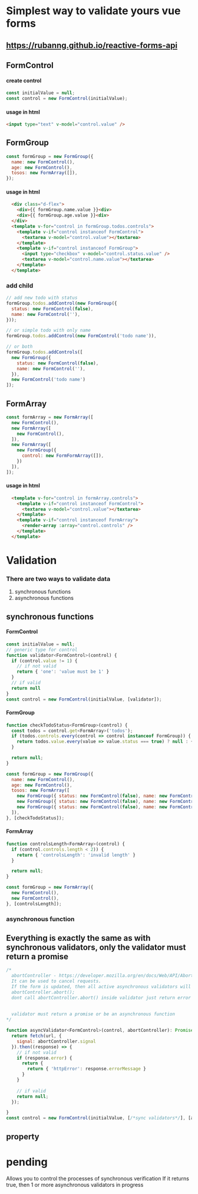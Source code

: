 # Simplest way to validate yours  vue forms

## https://rubanng.github.io/reactive-forms-api

## FormControl

#### create control
```js
const initialValue = null;
const control = new FormControl(initialValue);
```
#### usage in html
```html
<input type="text" v-model="control.value" />
```


## FormGroup
```js
const formGroup = new FormGroup({
  name: new FormControl(),
  age: new FormControl(),
  tosos: new FormArray([]),
});
```
#### usage in html
```html
  <div class="d-flex">
    <div>{{ formGroup.name.value }}<div>
    <div>{{ formGroup.age.value }}<div>
  </div>
  <template v-for="control in formGroup.todos.controls">
    <template v-if="control instanceof FormControl">
      <textarea v-model="control.value"></textarea>
    </template>
    <template v-if="control instanceof FormGroup">
      <input type="checkbox" v-model="control.status.value" />
      <textarea v-model="control.name.value"></textarea>
    </template>
  </template>
```

### add child

```js
// add new todo with status
formGroup.todos.addControl(new FormGroup({
  status: new FormControl(false),
  name: new FormControl(''),
}));

// or simple todo with only name
formGroup.todos.addControl(new FormControl('todo name')),

// or both
formGroup.todos.addControls([
  new FormGroup({
    status: new FormControl(false),
    name: new FormControl(''),
  }),
  new FormControl('todo name')
]);
```

## FormArray
```js
const formArray = new FormArray([
  new FormControl(),
  new FormArray([
    new FormControl(),
  ]),
  new FormArray([
    new FormGroup({
      control: new FormFormArray([]),
    }) 
  ]),
]);
```

#### usage in html
```html
  <template v-for="control in formArray.controls">
    <template v-if="control instanceof FormControl">
      <textarea v-model="control.value"></textarea>
    </template>
    <template v-if="control instanceof FormArray">
      <render-array :array="control.controls" />
    </template>
  </template>
```


# Validation

### There are two ways to validate data
1. synchronous functions
2. asynchronous functions

## synchronous functions

#### FormControl

```js
const initialValue = null;
// generic type for control
function validator<FormControl>(control) {
  if (control.value != 1) {
    // if not valid
    return { 'one': 'value must be 1' }
  }
  // if valid
  return null
}
const control = new FormControl(initialValue, [validator]);
```


#### FormGroup

```js
function checkTodoStatus<FormGroup>(control) {
  const todos = control.get<FormArray>('todos');
  if (todos.controls.every(control => control instanceof FormGroup)) {
    return todos.value.every(value => value.status === true) ? null : { 'errorStatus': 'all must be completed' }
  }

  return null;
}

const formGroup = new FormGroup({
  name: new FormControl(),
  age: new FormControl(),
  tosos: new FormArray([
    new FormGroup({ status: new FormControl(false), name: new FormControl() }),
    new FormGroup({ status: new FormControl(false), name: new FormControl() }),
    new FormGroup({ status: new FormControl(false), name: new FormControl() })
  ]),
}, [checkTodoStatus]);
```

#### FormArray

```js
function controlsLength<FormArray>(control) {
  if (control.controls.length < 2)) {
    return { 'controlsLength': 'invalid length' }
  }

  return null;
}

const formGroup = new FormArray({
  new FormControl(),
  new FormControl(),
}, [controlsLength]);
```



### asynchronous function

## Everything is exactly the same as with synchronous validators, only the validator must return a promise

```js
/*
  abortController - https://developer.mozilla.org/en/docs/Web/API/AbortController.
  It can be used to cancel requests.
  If the form is updated, then all active asynchronous validators will be canceled and the method will be called
  abortController.abort(); 
  dont call abortController.abort() inside validator just return error object or null
  
  
  validator must return a promise or be an asynchronous function
*/

function asyncValidator<FormControl>(control, abortController): Promise<ValidationErrors> {
  return fetch(url, {
    signal: abortController.signal
  }).then((response) => {
    // if not valid
    if (response.error) {
      return {
        return { 'httpError': response.errorMessage }
      }
    }
    
    // if valid
    return null;
  });

}
const control = new FormControl(initialValue, [/*sync validators*/], [asyncValidator]);
```

## property
# pending
Allows you to control the processes of synchronous verification
If it returns true, then 1 or more asynchronous validators in progress

